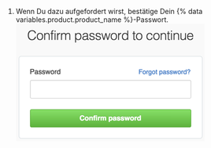 1. Wenn Du dazu aufgefordert wirst, bestätige Dein {% data variables.product.product_name %}-Passwort. ![Sudo-Modus-Dialog](/assets/images/help/settings/sudo_mode_popup.png)
